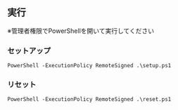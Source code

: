 ## 実行

※管理者権限でPowerShellを開いて実行してください

### セットアップ
`PowerShell -ExecutionPolicy RemoteSigned .\setup.ps1`

### リセット
`PowerShell -ExecutionPolicy RemoteSigned .\reset.ps1`
